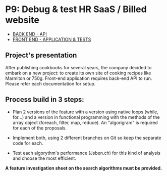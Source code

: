 # P9: Debug & test HR SaaS / Billed website

* [BACK END - API](https://github.com/Peanuts-83/Billed-app-FR-Back.git)
* [FRONT END  - APPLICATION & TESTS](https://github.com/Peanuts-83/Billed-app-FR-Front/)


## Project's presentation

After publishing cookbooks for several years, the company decided to embark on a new project: to create its own site of cooking recipes like Marmiton or 750g.
Front-end application requires back-end API to run. Please refer each documentation for setup.

## Process build in 3 steps:

* Plan 2 versions of the feature with a version using native loops (while, for...) and a version in functional programming with the methods of the array object (foreach, filter, map, reduce). An "algorigram" is required for each of the proposals.

* Implement both, using 2 different branches on Git so keep the separate code for each.

* Test each algorythm's performance (Jsben.ch) for this kind of analysis and choose the most efficient.

**A feature investigation sheet on the search algorithms must be provided.**